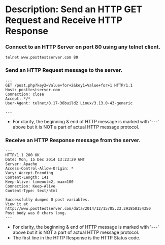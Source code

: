 # Description: Send an HTTP GET Request and Receive HTTP Response

### Connect to an HTTP Server on port 80 using any telnet client.
```
telnet www.posttestserver.com 80
```

### Send an HTTP Request message to the server.
```
---
GET /post.php?key2=Value+for+2&key1=Value+for+1 HTTP/1.1
Host: posttestserver.com
Connection: close
Accept: */*
User-Agent: telnet/0.17-36build2 Linux/3.13.0-43-generic

---
```
- For clarity, the beginning & end of HTTP message is marked with '---' above but it is NOT a part of actual HTTP message protocol.

### Receive an HTTP Response message from the server.
```
---
HTTP/1.1 200 OK
Date: Mon, 15 Dec 2014 13:23:29 GMT
Server: Apache
Access-Control-Allow-Origin: *
Vary: Accept-Encoding
Content-Length: 141
Keep-Alive: timeout=2, max=100
Connection: Keep-Alive
Content-Type: text/html

Successfully dumped 0 post variables.
View it at http://www.posttestserver.com/data/2014/12/15/05.23.291850154350
Post body was 0 chars long.
---
```
- For clarity, the beginning & end of HTTP message is marked with '---' above but it is NOT a part of actual HTTP message protocol.
- The first line in the HTTP Response is the HTTP Status code.
